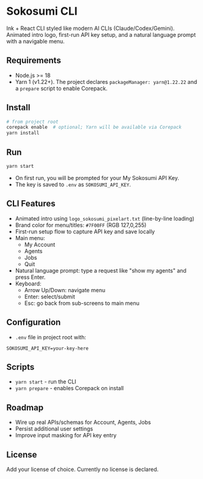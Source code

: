 # Sokosumi CLI

Ink + React CLI styled like modern AI CLIs (Claude/Codex/Gemini). Animated intro logo, first-run API key setup, and a natural language prompt with a navigable menu.

## Requirements
- Node.js >= 18
- Yarn 1 (v1.22+). The project declares `packageManager: yarn@1.22.22` and a `prepare` script to enable Corepack.

## Install
```bash
# from project root
corepack enable  # optional; Yarn will be available via Corepack
yarn install
```

## Run
```bash
yarn start
```
- On first run, you will be prompted for your My Sokosumi API Key.
- The key is saved to `.env` as `SOKOSUMI_API_KEY`.

## CLI Features
- Animated intro using `logo_sokosumi_pixelart.txt` (line-by-line loading)
- Brand color for menu/titles: `#7F00FF` (RGB 127,0,255)
- First-run setup flow to capture API key and save locally
- Main menu:
  - My Account
  - Agents
  - Jobs
  - Quit
- Natural language prompt: type a request like "show my agents" and press Enter.
- Keyboard:
  - Arrow Up/Down: navigate menu
  - Enter: select/submit
  - Esc: go back from sub-screens to main menu

## Configuration
- `.env` file in project root with:
```
SOKOSUMI_API_KEY=your-key-here
```

## Scripts
- `yarn start` - run the CLI
- `yarn prepare` - enables Corepack on install

## Roadmap
- Wire up real APIs/schemas for Account, Agents, Jobs
- Persist additional user settings
- Improve input masking for API key entry

## License
Add your license of choice. Currently no license is declared.
